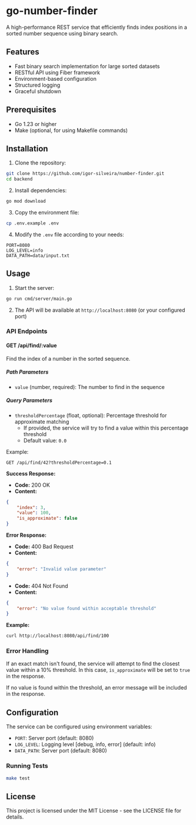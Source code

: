 # go-number-finder

A high-performance REST service that efficiently finds index positions in a sorted number sequence using binary search.

## Features

- Fast binary search implementation for large sorted datasets
- RESTful API using Fiber framework
- Environment-based configuration
- Structured logging
- Graceful shutdown

## Prerequisites

- Go 1.23 or higher
- Make (optional, for using Makefile commands)

## Installation

1. Clone the repository:
```bash
git clone https://github.com/igor-silveira/number-finder.git
cd backend
```

2. Install dependencies:
```bash
go mod download
```

3. Copy the environment file:
```bash
cp .env.example .env
```

4. Modify the `.env` file according to your needs:
```env
PORT=8080
LOG_LEVEL=info
DATA_PATH=data/input.txt
```

## Usage

1. Start the server:
```bash
go run cmd/server/main.go
```

2. The API will be available at `http://localhost:8080` (or your configured port)

### API Endpoints

#### GET /api/find/:value
Find the index of a number in the sorted sequence.

##### Path Parameters
- `value` (number, required): The number to find in the sequence

##### Query Parameters
- `thresholdPercentage` (float, optional): Percentage threshold for approximate matching
  - If provided, the service will try to find a value within this percentage threshold
  - Default value: `0.0`
    
Example:

```http request
GET /api/find/42?thresholdPercentage=0.1
```

**Success Response:**

- **Code:** 200 OK
- **Content:**
```json
{
    "index": 3,
    "value": 100,
    "is_approximate": false
}
```

**Error Response:**

- **Code:** 400 Bad Request
- **Content:**
```json
{
    "error": "Invalid value parameter"
}
```

- **Code:** 404 Not Found
- **Content:**
```json
{
    "error": "No value found within acceptable threshold"
}
```

**Example:**
```bash
curl http://localhost:8080/api/find/100
```

### Error Handling

If an exact match isn't found, the service will attempt to find the closest value within a 10% threshold. In this case, `is_approximate` will be set to `true` in the response.

If no value is found within the threshold, an error message will be included in the response.

## Configuration

The service can be configured using environment variables:

- `PORT`: Server port (default: 8080)
- `LOG_LEVEL`: Logging level [debug, info, error] (default: info)
- `DATA_PATH`: Server port (default: 8080)

### Running Tests

```bash
make test
```

## License
This project is licensed under the MIT License - see the LICENSE file for details.
